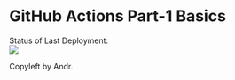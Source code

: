 # GitHub Actions Part-1 Basics


Status of Last Deployment:<br>
<img src="https://github.com/Andrpro/github-actions-part-1-basics/action/workflows/main.yaml/badge.svg?branch=master"><br>


Copyleft by Andr.

